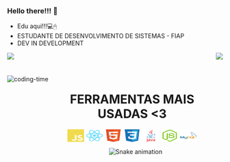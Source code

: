 ### Hello there!!! 🖖

- Edu aqui!!!💻🖱
- ESTUDANTE DE DESENVOLVIMENTO DE SISTEMAS - FIAP
- DEV IN DEVELOPMENT
  
  

<div>
  
  <img  height="180em" src="https://github-readme-stats.vercel.app/api?username=Edurb23&show_icons=true&theme=midnight-purple&include_all_commits=true&count_private=true"/>
  <img align="right" height="180em" src="https://github-readme-stats.vercel.app/api/top-langs/?username=Edurb23&layout=compact&langs_count=16&theme=midnight-purple"/>
</div>
<br>

<div  align="center"> 
  <div style="display: inline_block"><br>
    <img align="left" height="250" alt="coding-time" src="code.gif">
    <h1 align="center"> FERRAMENTAS MAIS USADAS <3</h1>
    <img align="center" height="30" width="40" alt="js-icon"  src="https://raw.githubusercontent.com/devicons/devicon/master/icons/javascript/javascript-plain.svg">
    <img align="center" height="30" width="40" alt="react-icon" src="https://raw.githubusercontent.com/devicons/devicon/master/icons/react/react-original.svg">
    <img align="center" height="30" width="40" alt="html-icon" src="https://raw.githubusercontent.com/devicons/devicon/master/icons/html5/html5-original.svg">
    <img align="center" height="30" width="40" alt="css-icon" src="https://raw.githubusercontent.com/devicons/devicon/master/icons/css3/css3-original.svg">
    <img align="center" height="30" width="40" alt="java-icon" src="https://raw.githubusercontent.com/devicons/devicon/master/icons/java/java-original-wordmark.svg">
    <img align="center" height="30" width="40" alt="nodejs-icon" src="https://raw.githubusercontent.com/devicons/devicon/master/icons/nodejs/nodejs-original.svg">
    <img align="center" height="30" width="40" alt="mysql-icon" src= 
 "https://raw.githubusercontent.com/devicons/devicon/master/icons/mysql/mysql-original-wordmark.svg"
 <img align="center" height="30" width="40" alt="oracle-icon" src= 
"https://cdn.jsdelivr.net/gh/devicons/devicon/icons/oracle/oracle-original.svg"
 <img align="center" height="30" width="40" alt="python-icon" src= 
  "https://raw.githubusercontent.com/devicons/devicon/master/icons/python/python-original.svg"
   </div>

 
  
![Snake animation](https://github.com/Edurb23/Edurb23/blob/output/github-contribution-grid-snake.svg)

